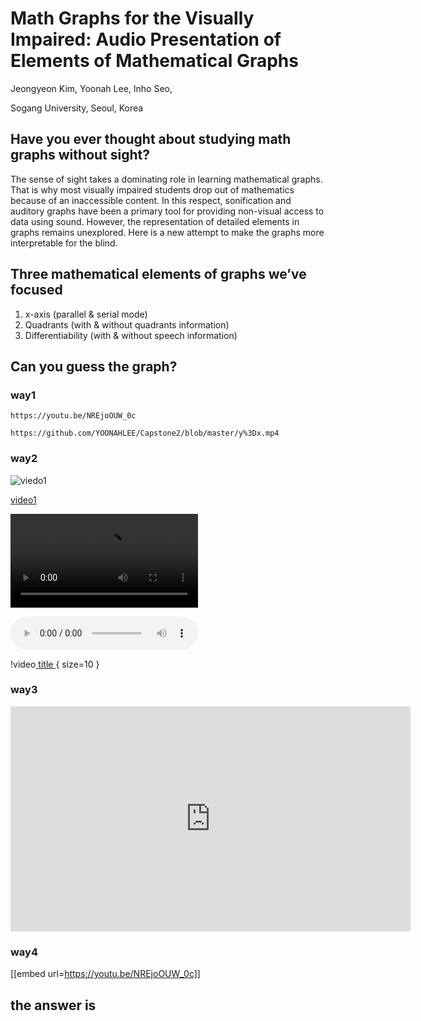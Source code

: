 # **Math Graphs for the Visually Impaired: Audio Presentation of Elements of Mathematical Graphs**
Jeongyeon Kim, Yoonah Lee, Inho Seo,

Sogang University, Seoul, Korea

## Have you ever thought about studying math graphs without sight?
 
The sense of sight takes a dominating role in learning mathematical graphs. That is why most visually impaired students drop out of mathematics because of an inaccessible content. In this respect, sonification and auditory graphs have been a primary tool for providing non-visual access to data using sound. However, the representation of detailed elements in graphs remains unexplored. Here is a new attempt to make the graphs more interpretable for the blind.




## Three mathematical elements of graphs we’ve focused
1. x-axis (parallel & serial mode)
2. Quadrants (with & without quadrants information)
3. Differentiability (with & without speech information)




## Can you guess the graph?
### way1
```player
https://youtu.be/NREjoOUW_0c
```

```player
https://github.com/YOONAHLEE/Capstone2/blob/master/y%3Dx.mp4
```

### way2
![viedo1](https://youtu.be/NREjoOUW_0c)

[video1](https://youtu.be/NREjoOUW_0c)

![video2](https://github.com/YOONAHLEE/Capstone2/blob/master/y%3Dx.mp4)


<audio controls="controls">
  <source type="audio/mp4" src="https://youtu.be/NREjoOUW_0c"></source>
  <source type="audio/webm" src="https://youtu.be/NREjoOUW_0c"></source>
  <p>Your browser does not support the audio element.</p>
</audio>


!video[ title ](https://youtu.be/NREjoOUW_0c){ size=10 }


### way3
<html>
<div class="col-lg-8 col-sm-12 text-center mb-4">
              <iframe width="640" height="360" src="https://www.youtube.com/embed/NREjoOUW_0c" frameborder="0" allow="accelerometer; autoplay; encrypted-media; gyroscope; picture-in-picture" allowfullscreen></iframe>
</div>
</html>


### way4
[[embed url=https://youtu.be/NREjoOUW_0c]]

## the answer is
